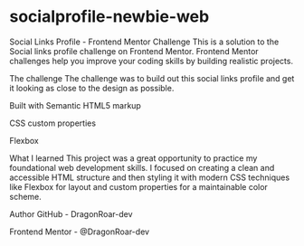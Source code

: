 # socialprofile-newbie-web
Social Links Profile - Frontend Mentor Challenge
This is a solution to the Social links profile challenge on Frontend Mentor. Frontend Mentor challenges help you improve your coding skills by building realistic projects.

The challenge
The challenge was to build out this social links profile and get it looking as close to the design as possible.

Built with
Semantic HTML5 markup

CSS custom properties

Flexbox

What I learned
This project was a great opportunity to practice my foundational web development skills. I focused on creating a clean and accessible HTML structure and then styling it with modern CSS techniques like Flexbox for layout and custom properties for a maintainable color scheme.

Author
GitHub - DragonRoar-dev

Frontend Mentor - @DragonRoar-dev

